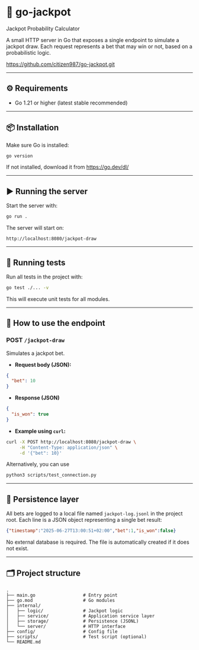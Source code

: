 # 🎰 go-jackpot
Jackpot Probability Calculator

A small HTTP server in Go that exposes a single endpoint to simulate a jackpot draw. Each request represents a bet that may win or not, based on a probabilistic logic.

https://github.com/citizen987/go-jackpot.git

---

## ⚙️ Requirements

- Go 1.21 or higher (latest stable recommended)

---

## 📦 Installation

Make sure Go is installed:

```bash
go version
```

If not installed, download it from https://go.dev/dl/

---

## ▶️ Running the server

Start the server with:

```bash
go run .
```


The server will start on:
```
http://localhost:8080/jackpot-draw
```

---

## 🧪 Running tests

Run all tests in the project with:

```bash
go test ./... -v
```

This will execute unit tests for all modules.

---

## 📡 How to use the endpoint

### POST ```/jackpot-draw```

Simulates a jackpot bet.

* **Request body (JSON):**
```json
{
  "bet": 10
}
```
* **Response (JSON)**
```json
{
  "is_won": true
}
```

* **Example using ```curl```:**
```bash
curl -X POST http://localhost:8080/jackpot-draw \
     -H "Content-Type: application/json" \
     -d '{"bet": 10}'
```
Alternatively, you can use
```bash
python3 scripts/test_connection.py
```

---

## 💾 Persistence layer
All bets are logged to a local file named ```jackpot-log.jsonl``` in the project root. Each line is a JSON object representing a single bet result:
```json
{"timestamp":"2025-06-27T13:00:51+02:00","bet":1,"is_won":false}
```
No external database is required. The file is automatically created if it does not exist.

---

## 🗂️ Project structure

```
.
├── main.go                  # Entry point
├── go.mod                   # Go modules
├── internal/
│   ├── logic/               # Jackpot logic
│   ├── service/             # Application service layer
│   ├── storage/             # Persistence (JSONL)
│   └── server/              # HTTP interface
├── config/                  # Config file
├── scripts/                 # Test script (optional)
└── README.md
```